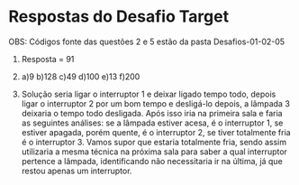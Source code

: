 # Respostas do Desafio Target

OBS: Códigos fonte das questões 2 e 5 estão da pasta Desafios-01-02-05

1) Resposta = 91

3)  a)9 
    b)128 
    c)49 
    d)100 
    e)13 
    f)200

4) Solução seria ligar o interruptor 1 e deixar ligado tempo todo, depois ligar o interruptor 2 por um bom tempo e desligá-lo depois, a lâmpada 3 deixaria o tempo todo desligada. Após isso iria na primeira sala e faria as seguintes análises: se a lâmpada estiver acesa, é o interruptor 1, se estiver apagada, porém quente, é o interruptor 2, se tiver totalmente fria é o interruptor 3. Vamos supor que estaria totalmente fria, sendo assim utilizaria a mesma técnica na próxima sala para saber a qual interruptor pertence a lâmpada, identificando não necessitaria ir na última, já que restou apenas um interruptor.
